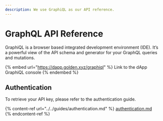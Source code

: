 ```yaml
---
description: We use GraphiQL as our API reference.
---
```


# GraphQL API Reference

GraphiQL is a browser based integrated development environment (IDE). It’s a powerful view of the API schema and generator for your GraphQL queries and mutations.

{% embed url="https://dapp.golden.xyz/graphiql" %}
Link to the dApp GraphiQL console
{% endembed %}

## Authentication

To retrieve your API key, please refer to the authentication guide.

{% content-ref url="../../guides/authentication.md" %}
[authentication.md](../../guides/authentication.md)
{% endcontent-ref %}
